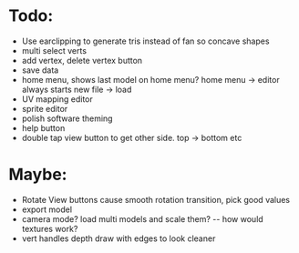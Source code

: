 # Todo:
* Use earclipping to generate tris instead of fan so concave shapes
* multi select verts
* add vertex, delete vertex button
* save data
* home menu, shows last model on home menu? home menu -> editor always starts new file -> load
* UV mapping editor
* sprite editor
* polish software theming
* help button
* double tap view button to get other side. top -> bottom etc
# Maybe:
* Rotate View buttons cause smooth rotation transition, pick good values
* export model
* camera mode? load multi models and scale them? -- how would textures work?
* vert handles depth draw with edges to look cleaner